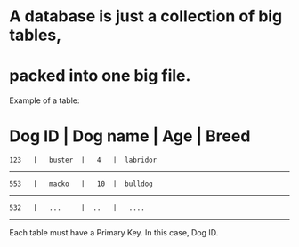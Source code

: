 

# A database is just a collection of big tables,
# packed into one big file.


Example of a table:

  Dog ID  | Dog name  |  Age  |   Breed
========================================
    123   |   buster  |   4   |  labridor  
----------------------------------------
    553   |   macko   |   10  |  bulldog
----------------------------------------
    532   |   ...     |  ..   |   ....  
----------------------------------------

Each table must have a Primary Key.
In this case, Dog ID.



